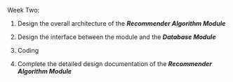 Week Two:

1. Design the overall architecture of the ***Recommender Algorithm Module***

2. Design the interface between the module and the ***Database Module***

3. Coding

4. Complete the detailed design documentation of the ***Recommender Algorithm Module***

   